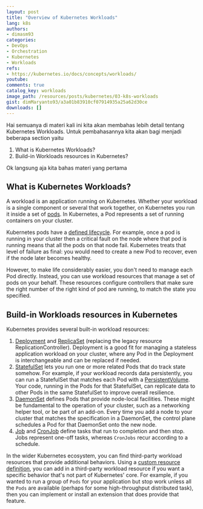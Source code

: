 ```yaml
---
layout: post
title: "Overview of Kubernetes Workloads"
lang: k8s
authors:
- dimasm93
categories:
- DevOps
- Orchestration
- Kubernetes
- Workloads
refs: 
- https://kubernetes.io/docs/concepts/workloads/
youtube: 
comments: true
catalog_key: workloads
image_path: /resources/posts/kubernetes/03-k8s-workloads
gist: dimMaryanto93/a3a01b83910cf07914935a25a62d30ce
downloads: []
---
```



Hai semuanya di materi kali ini kita akan membahas lebih detail tentang Kubernetes Workloads. Untuk pembahasannya kita akan bagi menjadi beberapa section yaitu

1. What is Kubernetes Workloads?
2. Build-in Workloads resources in Kubernetes?

Ok langsung aja kita bahas materi yang pertama

<!--more-->

## What is Kubernetes Workloads?

A workload is an application running on Kubernetes. Whether your workload is a single component or several that work together, on Kubernetes you run it inside a set of [pods](https://kubernetes.io/docs/concepts/workloads/pods). In Kubernetes, a Pod represents a set of running containers on your cluster.

Kubernetes pods have a [defined lifecycle](https://kubernetes.io/docs/concepts/workloads/pods/pod-lifecycle/). For example, once a pod is running in your cluster then a critical fault on the node where that pod is running means that all the pods on that node fail. Kubernetes treats that level of failure as final: you would need to create a new Pod to recover, even if the node later becomes healthy.

However, to make life considerably easier, you don't need to manage each Pod directly. Instead, you can use workload resources that manage a set of pods on your behalf. These resources configure controllers that make sure the right number of the right kind of pod are running, to match the state you specified.

## Build-in Workloads resources in Kubernetes

Kubernetes provides several built-in workload resources:

1. [Deployment](https://kubernetes.io/docs/concepts/workloads/controllers/deployment/) and [ReplicaSet](https://kubernetes.io/docs/concepts/workloads/controllers/replicaset/) (replacing the legacy resource ReplicationController). Deployment is a good fit for managing a stateless application workload on your cluster, where any Pod in the Deployment is interchangeable and can be replaced if needed.
2. [StatefulSet](https://kubernetes.io/docs/concepts/workloads/controllers/statefulset/) lets you run one or more related Pods that do track state somehow. For example, if your workload records data persistently, you can run a StatefulSet that matches each Pod with a [PersistentVolume](https://kubernetes.io/docs/concepts/storage/persistent-volumes/). Your code, running in the Pods for that StatefulSet, can replicate data to other Pods in the same StatefulSet to improve overall resilience.
3. [DaemonSet](https://kubernetes.io/docs/concepts/workloads/controllers/daemonset/) defines Pods that provide node-local facilities. These might be fundamental to the operation of your cluster, such as a networking helper tool, or be part of an add-on. Every time you add a node to your cluster that matches the specification in a DaemonSet, the control plane schedules a Pod for that DaemonSet onto the new node.
4. [Job](https://kubernetes.io/docs/concepts/workloads/controllers/job/) and [CronJob](https://kubernetes.io/docs/concepts/workloads/controllers/cron-jobs/) define tasks that run to completion and then stop. Jobs represent one-off tasks, whereas `CronJobs` recur according to a schedule.

In the wider Kubernetes ecosystem, you can find third-party workload resources that provide additional behaviors. Using a [custom resource definition](https://kubernetes.io/docs/concepts/extend-kubernetes/api-extension/custom-resources/), you can add in a third-party workload resource if you want a specific behavior that's not part of Kubernetes' core. For example, if you wanted to run a group of `Pods` for your application but stop work unless all the `Pods` are available (perhaps for some high-throughput distributed task), then you can implement or install an extension that does provide that feature.
